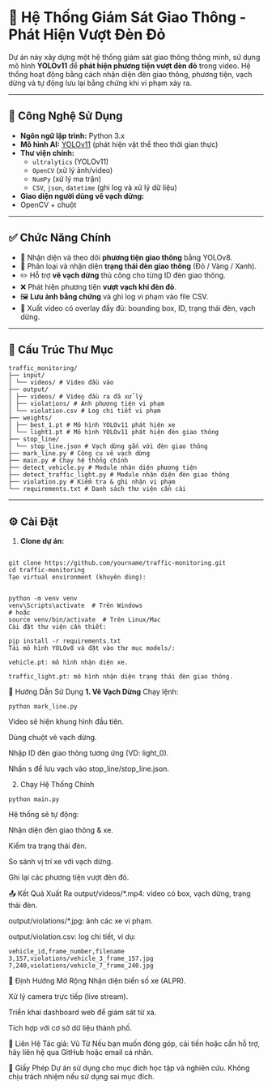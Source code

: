 # 🚦 Hệ Thống Giám Sát Giao Thông - Phát Hiện Vượt Đèn Đỏ

Dự án này xây dựng một hệ thống giám sát giao thông thông minh, sử dụng mô hình **YOLOv11** để **phát hiện phương tiện vượt đèn đỏ** trong video. Hệ thống hoạt động bằng cách nhận diện đèn giao thông, phương tiện, vạch dừng và tự động lưu lại bằng chứng khi vi phạm xảy ra.

---

## 🧠 Công Nghệ Sử Dụng

- **Ngôn ngữ lập trình:** Python 3.x  
- **Mô hình AI:** [YOLOv11](https://github.com/ultralytics/ultralytics) (phát hiện vật thể theo thời gian thực)
- **Thư viện chính:**
  - `ultralytics` (YOLOv11)
  - `OpenCV` (xử lý ảnh/video)
  - `NumPy` (xử lý ma trận)
  - `CSV`, `json`, `datetime` (ghi log và xử lý dữ liệu)
- **Giao diện người dùng vẽ vạch dừng:**
- OpenCV + chuột

---

## ✅ Chức Năng Chính

- 🚗 Nhận diện và theo dõi **phương tiện giao thông** bằng YOLOv8.
- 🚦 Phân loại và nhận diện **trạng thái đèn giao thông** (Đỏ / Vàng / Xanh).
- ✏️ Hỗ trợ **vẽ vạch dừng** thủ công cho từng ID đèn giao thông.
- ❌ Phát hiện phương tiện **vượt vạch khi đèn đỏ**.
- 🖼️ **Lưu ảnh bằng chứng** và ghi log vi phạm vào file CSV.
- 🎥 Xuất video có overlay đầy đủ: bounding box, ID, trạng thái đèn, vạch dừng.

---

## 📁 Cấu Trúc Thư Mục
```
traffic_monitoring/
├── input/
│ └── videos/ # Video đầu vào
├── output/
│ ├── videos/ # Video đầu ra đã xử lý
│ ├── violations/ # Ảnh phương tiện vi phạm
│ └── violation.csv # Log chi tiết vi phạm
├── weights/
│ ├── best_1.pt # Mô hình YOLOv11 phát hiện xe
│ └── light1.pt # Mô hình YOLOv11 phát hiện đèn giao thông
├── stop_line/
│ └── stop_line.json # Vạch dừng gắn với đèn giao thông
├── mark_line.py # Công cụ vẽ vạch dừng
├── main.py # Chạy hệ thống chính
├── detect_vehicle.py # Module nhận diện phương tiện
├── detect_traffic_light.py # Module nhận diện đèn giao thông
├── violation.py # Kiểm tra & ghi nhận vi phạm
└── requirements.txt # Danh sách thư viện cần cài
```


---

## ⚙️ Cài Đặt

1. **Clone dự án:**

```

git clone https://github.com/yourname/traffic-monitoring.git
cd traffic-monitoring
Tạo virtual environment (khuyên dùng):
```
```

python -m venv venv
venv\Scripts\activate  # Trên Windows
# hoặc
source venv/bin/activate  # Trên Linux/Mac
Cài đặt thư viện cần thiết:

pip install -r requirements.txt
Tải mô hình YOLOv8 và đặt vào thư mục models/:

vehicle.pt: mô hình nhận diện xe.

traffic_light.pt: mô hình nhận diện trạng thái đèn giao thông.
```
🧪 Hướng Dẫn Sử Dụng
**1. Vẽ Vạch Dừng**
Chạy lệnh:

```
python mark_line.py
```
Video sẽ hiện khung hình đầu tiên.

Dùng chuột vẽ vạch dừng.

Nhập ID đèn giao thông tương ứng (VD: light_0).

Nhấn s để lưu vạch vào stop_line/stop_line.json.

2. Chạy Hệ Thống Chính
```
python main.py
```
Hệ thống sẽ tự động:

Nhận diện đèn giao thông & xe.

Kiểm tra trạng thái đèn.

So sánh vị trí xe với vạch dừng.

Ghi lại các phương tiện vượt đèn đỏ.

📤 Kết Quả Xuất Ra
output/videos/*.mp4: video có box, vạch dừng, trạng thái đèn.

output/violations/*.jpg: ảnh các xe vi phạm.

output/violation.csv: log chi tiết, ví dụ:

```
vehicle_id,frame_number,filename
3,157,violations/vehicle_3_frame_157.jpg
7,240,violations/vehicle_7_frame_240.jpg
```
🔭 Định Hướng Mở Rộng
Nhận diện biển số xe (ALPR).

Xử lý camera trực tiếp (live stream).

Triển khai dashboard web để giám sát từ xa.

Tích hợp với cơ sở dữ liệu thành phố.

📮 Liên Hệ
Tác giả: Vũ Từ
Nếu bạn muốn đóng góp, cải tiến hoặc cần hỗ trợ, hãy liên hệ qua GitHub hoặc email cá nhân.

📝 Giấy Phép
Dự án sử dụng cho mục đích học tập và nghiên cứu. Không chịu trách nhiệm nếu sử dụng sai mục đích.
